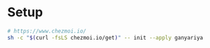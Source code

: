 
# Setup

```bash
# https://www.chezmoi.io/
sh -c "$(curl -fsLS chezmoi.io/get)" -- init --apply ganyariya
```
